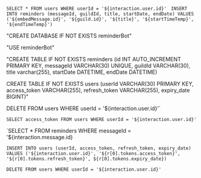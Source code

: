 `SELECT * FROM users WHERE userId = '${interaction.user.id}'`
`
INSERT INTO reminders (messageId, guildId, title, startDate, endDate) VALUES ('${embedMessage.id}', '${guild.id}', '${title}', '${startTimeTemp}', '${endTimeTemp}')`

"CREATE DATABASE IF NOT EXISTS reminderBot"

"USE reminderBot"

"CREATE TABLE IF NOT EXISTS reminders (id INT AUTO_INCREMENT PRIMARY KEY, messageId VARCHAR(30) UNIQUE, guildId VARCHAR(30), title varchar(255), startDate DATETIME, endDate DATETIME)

CREATE TABLE IF NOT EXISTS users (userId VARCHAR(30) PRIMARY KEY, access_token VARCHAR(255), refresh_token VARCHAR(255), expiry_date BIGINT)"

DELETE FROM users WHERE userId = '${interaction.user.id}'`

`SELECT access_token FROM users WHERE userId = '${interaction.user.id}'`

`SELECT * FROM reminders WHERE messageId = '${interaction.message.id}

`INSERT INTO users (userId, access_token, refresh_token, expiry_date) VALUES ('${interaction.user.id}', '${r[0].tokens.access_token}', '${r[0].tokens.refresh_token}', ${r[0].tokens.expiry_date})`

`DELETE FROM users WHERE userId = '${interaction.user.id}'`